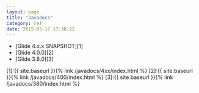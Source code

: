 ```yaml
---
layout: page
title: "Javadocs"
category: ref
date: 2015-05-17 17:38:22
---
```


* [Glide 4.x.x SNAPSHOT][1]
* [Glide 4.0.0][2]
* [Glide 3.8.0][3]

[1]:{{ site.baseurl }}{% link /javadocs/4xx/index.html %}
[2]:{{ site.baseurl }}{% link /javadocs/400/index.html %}
[3]:{{ site.baseurl }}{% link /javadocs/380/index.html %}




